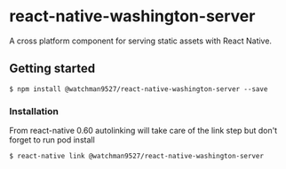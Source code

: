 # react-native-washington-server

A cross platform component for serving static assets with React Native.

## Getting started

`$ npm install @watchman9527/react-native-washington-server --save`

### Installation

From react-native 0.60 autolinking will take care of the link step but don't forget to run pod install

`$ react-native link @watchman9527/react-native-washington-server`
